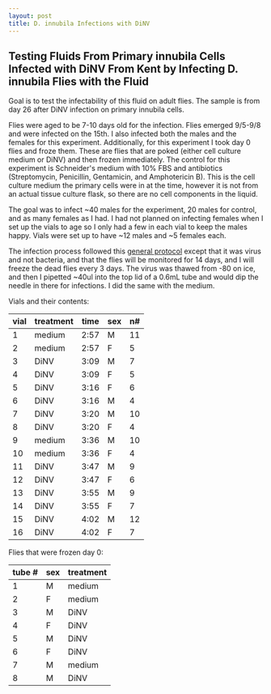 ```yaml
---
layout: post
title: D. innubila Infections with DiNV
---
```


## Testing Fluids From Primary innubila Cells Infected with DiNV From Kent by Infecting D. innubila Flies with the Fluid

Goal is to test the infectability of this fluid on adult flies. The sample is from day 26 after DiNV infection on primary innubila cells.

Flies were aged to be 7-10 days old for the infection. Flies emerged 9/5-9/8 and were infected on the 15th. I also infected both the males and the females for this experiment. Additionally, for this experiment I took day 0 flies and froze them. These are flies that are poked (either cell culture medium or DiNV) and then frozen immediately. The control for this experiment is Schneider's medium with 10% FBS and antibiotics (Streptomycin, Penicillin, Gentamicin, and Amphotericin B). This is the cell culture medium the primary cells were in at the time, however it is not from an actual tissue culture flask, so there are no cell components in the liquid.

The goal was to infect ~40 males for the experiment, 20 males for control, and as many females as I had. I had not planned on infecting females when I set up the vials to age so I only had a few in each vial to keep the males happy. Vials were set up to have ~12 males and ~5 females each.

The infection process followed this [general protocol](https://github.com/meschedl/Unckless_Lab_Resources/blob/main/protocols/bacteria_fly_infections.md) except that it was virus and not bacteria, and that the flies will be monitored for 14 days, and I will freeze the dead flies every 3 days. The virus was thawed from -80 on ice, and then I pipetted ~40ul into the top lid of a 0.6mL tube and would dip the needle in there for infections. I did the same with the medium.

Vials and their contents:

|vial|treatment|time|sex|n#|
|---|---|---|---|---|
|1|medium|2:57|M|11|
|2|medium|2:57|F|5|
|3|DiNV|3:09|M|7|
|4|DiNV|3:09|F|5
|5|DiNV|3:16|F|6
|6|DiNV|3:16|M|4
|7|DiNV|3:20|M|10
|8|DiNV|3:20|F|4
|9|medium|3:36|M|10
|10|medium|3:36|F|4
|11|DiNV|3:47|M|9
|12|DiNV|3:47|F|6
|13|DiNV|3:55|M|9
|14|DiNV|3:55|F|7
|15|DiNV|4:02|M|12
|16|DiNV|4:02|F|7

Flies that were frozen day 0:

|tube #|sex|treatment|
|---|---|---|
|1|M|medium|
|2|F|medium|
|3|M|DiNV|
|4|F|DiNV|
|5|M|DiNV|
|6|F|DiNV|
|7|M|medium|
|8|M|DiNV|
